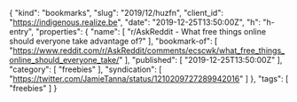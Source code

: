{
  "kind": "bookmarks",
  "slug": "2019/12/huzfn",
  "client_id": "https://indigenous.realize.be",
  "date": "2019-12-25T13:50:00Z",
  "h": "h-entry",
  "properties": {
    "name": [
      "r/AskReddit - What free things online should everyone take advantage of?"
    ],
    "bookmark-of": [
      "https://www.reddit.com/r/AskReddit/comments/ecscwk/what_free_things_online_should_everyone_take/"
    ],
    "published": [
      "2019-12-25T13:50:00Z"
    ],
    "category": [
      "freebies"
    ],
    "syndication": [
      "https://twitter.com/JamieTanna/status/1210209727289942016"
    ]
  },
  "tags": [
    "freebies"
  ]
}
